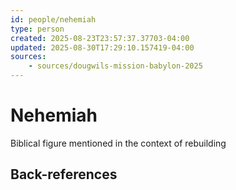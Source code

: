 ```yaml
---
id: people/nehemiah
type: person
created: 2025-08-23T23:57:37.37703-04:00
updated: 2025-08-30T17:29:10.157419-04:00
sources:
    - sources/dougwils-mission-babylon-2025
---
```


# Nehemiah

Biblical figure mentioned in the context of rebuilding

## Back-references
<!-- Auto-maintained by the system -->

